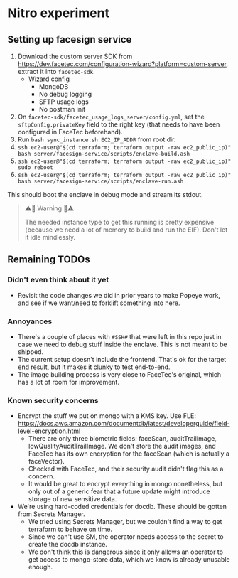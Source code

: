 # Nitro experiment

## Setting up facesign service

1. Download the custom server SDK from <https://dev.facetec.com/configuration-wizard?platform=custom-server>, extract it into `facetec-sdk`.
    - Wizard config
        - MongoDB
        - No debug logging
        - SFTP usage logs
        - No postman init
2. On `facetec-sdk/facetec_usage_logs_server/config.yml`, set the `sftpConfig.privateKey` field to the right key (that needs to have been configured in FaceTec beforehand).
3. Run `bash sync_instance.sh EC2_IP_ADDR` from root dir.
4. `ssh ec2-user@"$(cd terraform; terraform output -raw ec2_public_ip)" bash server/facesign-service/scripts/enclave-build.ash`
5. `ssh ec2-user@"$(cd terraform; terraform output -raw ec2_public_ip)" sudo reboot`
6. `ssh ec2-user@"$(cd terraform; terraform output -raw ec2_public_ip)" bash server/facesign-service/scripts/enclave-run.ash`

This should boot the enclave in debug mode and stream its stdout.

> ⚠️💸 Warning 💸⚠️
>
> The needed instance type to get this running is pretty expensive (because we need a lot of memory to build and run the EIF). Don't let it idle mindlessly.

## Remaining TODOs

### Didn't even think about it yet
- Revisit the code changes we did in prior years to make Popeye work, and see if we want/need to forklift something into here.

### Annoyances
- There's a couple of places with `#SSH#` that were left in this repo just in case we need to debug stuff inside the enclave. This is not meant to be shipped.
- The current setup doesn't include the frontend. That's ok for the target end result, but it makes it clunky to test end-to-end.
- The image building process is very close to FaceTec's original, which has a lot of room for improvement.

### Known security concerns
- Encrypt the stuff we put on mongo with a KMS key. Use FLE: https://docs.aws.amazon.com/documentdb/latest/developerguide/field-level-encryption.html
  - There are only three biometric fields: faceScan, auditTrailImage, lowQualityAuditTrailImage. We don't store the audit images, and FaceTec has its own encryption for the faceScan (which is actually a faceVector).
  - Checked with FaceTec, and their security audit didn't flag this as a concern.
  - It would be great to encrypt everything in mongo nonetheless, but only out of a generic fear that a future update might introduce storage of new sensitive data.
- We're using hard-coded credentials for docdb. These should be gotten from Secrets Manager.
  - We tried using Secrets Manager, but we couldn't find a way to get terraform to behave on time.
  - Since we can't use SM, the operator needs access to the secret to create the docdb instance.
  - We don't think this is dangerous since it only allows an operator to get access to mongo-store data, which we know is already unusable enough.

